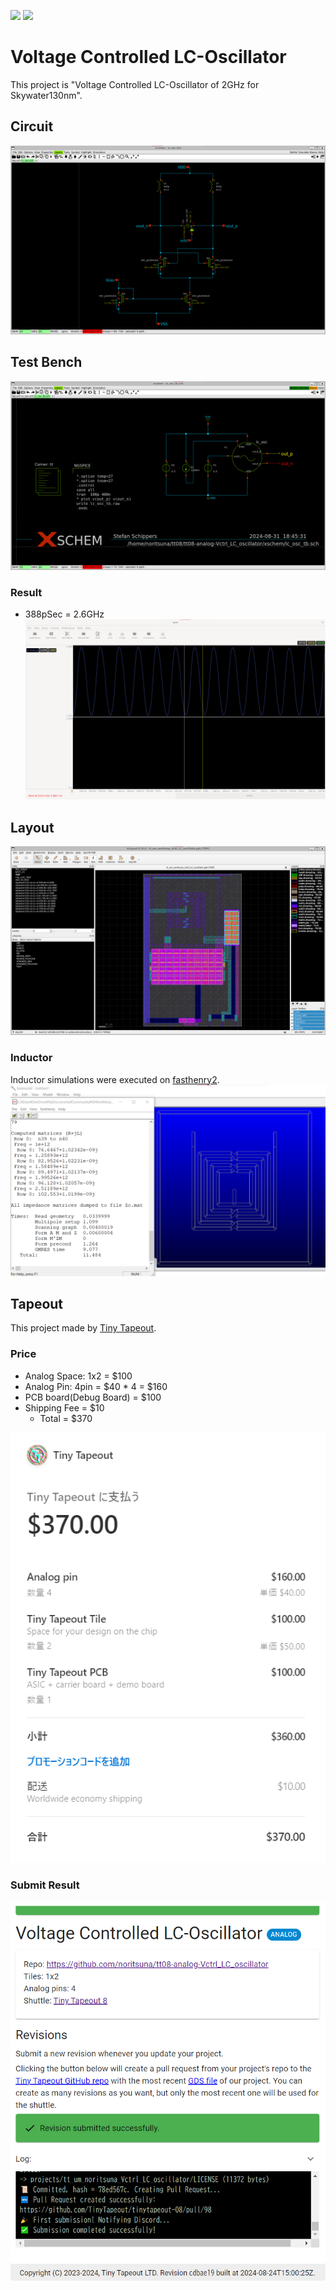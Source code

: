 ![](../../workflows/gds/badge.svg) ![](../../workflows/docs/badge.svg)
# Voltage Controlled LC-Oscillator
This project is "Voltage Controlled LC-Oscillator of 2GHz for Skywater130nm".


## Circuit
![circuit](docs/images/circuit.png)


## Test Bench
![test bench](docs/images/circuit_tb.png)


### Result
- 388pSec = 2.6GHz 
![oscillator wave](docs/images/circuit_wave.png)


## Layout
![laytout](docs/images/laytout.png)


### Inductor
Inductor simulations were executed on [fasthenry2](https://www.fastfieldsolvers.com/fasthenry2.htm).  
![fasthenry](docs/images/fasthenry.png)


## Tapeout
This project made by [Tiny Tapeout](https://tinytapeout.com/).


### Price
- Analog Space: 1x2 = $100
- Analog Pin: 4pin = $40 * 4 = $160
- PCB board(Debug Board) = $100
- Shipping Fee = $10
  - Total = $370


![price](docs/images/price.png)


### Submit Result
![submit](docs/images/submit.png)

